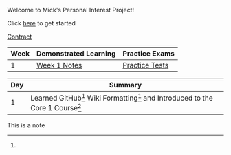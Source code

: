 Welcome to Mick's Personal Interest Project!

Click [here](https://www.youtube.com/watch?v=UXWckTAw3JY) to get started

[Contract](https://docs.google.com/document/d/1xHCsvFelPazsIEW5-Ja0uVaChoKwazkBkOFORYxoWbs/edit?usp=sharing)

|Week|Demonstrated Learning|Practice Exams|
|-|-|-|
|1|[Week 1 Notes](https://docs.google.com/document/d/1L11h8u_xcf6mVdoJ-IMXnrVw_jM1tJuG2Z1UKWHqFi8/edit?usp=sharing)|[Practice Tests](https://www.youtube.com/watch?v=87t6P5ZHTP0&list=PLG49S3nxzAnnOmvg5UGVenB_qQgsh01uC)|

|Day|Summary|
|-|-|
|1|Learned GitHub[^note] Wiki Formatting[<sup>1</sup>] and Introduced to the Core 1 Course[<sup>2</sup>]|


[<sup>1</sup>]: https://docs.github.com/en/get-started/writing-on-github/getting-started-with-writing-and-formatting-on-github/basic-writing-and-formatting-syntax#paragraphs
[<sup>2</sup>]: https://partners.comptia.org/docs/default-source/resources/comptia-a-220-1101-exam-objectives-(3-0)
[3]: https://www.youtube.com/watch?v=87t6P5ZHTP0&list=PLG49S3nxzAnnOmvg5UGVenB_qQgsh01uC
[^note]: 

This is a note
